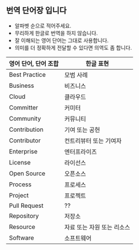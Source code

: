 ## 번역 단어장 입니다

* 알파벳 순으로 적어주세요.
* 무리하게 한글로 번역을 하지 않습니다.
* 잘 이해되는 영어 단어는 그대로 사용합니다.
* 의미를 더 정확하게 전달할 수 있다면 의역도 좀 합니다.

| 영어 단어, 단어 조합  | 한글 표현 |
|--|--|
| Best Practice | 모범 사례 |
| Business | 비즈니스 |
| Cloud | 클라우드 |
| Committer | 커미터 |
| Community | 커뮤니티 |
| Contribution | 기여 또는 공헌 |
| Contributor | 컨트리뷰터 또는 기여자 |
| Enterprise  | 엔터프라이즈 |
| License | 라이선스 |
| Open Source | 오픈소스 |
| Process | 프로세스 |
| Project | 프로젝트 |
| Pull Request | ?? |
| Repository | 저장소 |
| Resource | 자료 또는 자원 또는 리소스 |
| Software | 소프트웨어 |
